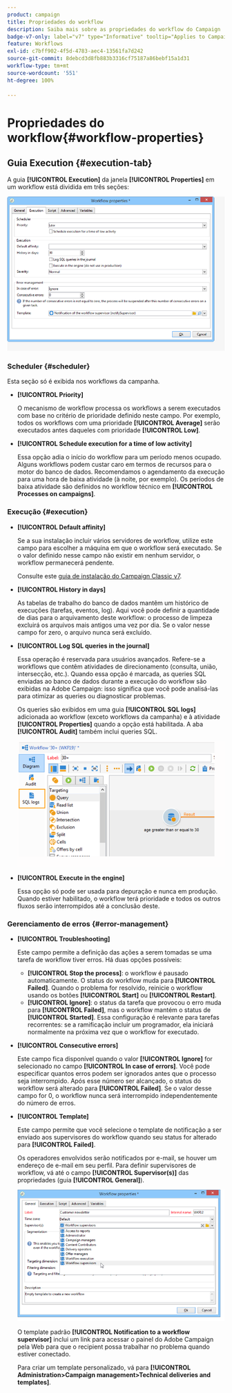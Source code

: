 ```yaml
---
product: campaign
title: Propriedades do workflow
description: Saiba mais sobre as propriedades do workflow do Campaign
badge-v7-only: label="v7" type="Informative" tooltip="Applies to Campaign Classic v7 only"
feature: Workflows
exl-id: c7bff902-4f5d-4783-aec4-13561fa7d242
source-git-commit: 8debcd3d8fb883b3316cf75187a86bebf15a1d31
workflow-type: tm+mt
source-wordcount: '551'
ht-degree: 100%

---
```


# Propriedades do workflow{#workflow-properties}



## Guia Execution {#execution-tab}

A guia **[!UICONTROL Execution]** da janela **[!UICONTROL Properties]** em um workflow está dividida em três seções:

![](assets/wf_execution_tab.png)

### Scheduler {#scheduler}

Esta seção só é exibida nos workflows da campanha.

* **[!UICONTROL Priority]**

   O mecanismo de workflow processa os workflows a serem executados com base no critério de prioridade definido neste campo. Por exemplo, todos os workflows com uma prioridade **[!UICONTROL Average]** serão executados antes daqueles com prioridade **[!UICONTROL Low]**.

* **[!UICONTROL Schedule execution for a time of low activity]**

   Essa opção adia o início do workflow para um período menos ocupado. Alguns workflows podem custar caro em termos de recursos para o motor do banco de dados. Recomendamos o agendamento da execução para uma hora de baixa atividade (à noite, por exemplo). Os períodos de baixa atividade são definidos no workflow técnico em **[!UICONTROL Processes on campaigns]**.

### Execução {#execution}

* **[!UICONTROL Default affinity]**

   Se a sua instalação incluir vários servidores de workflow, utilize este campo para escolher a máquina em que o workflow será executado. Se o valor definido nesse campo não existir em nenhum servidor, o workflow permanecerá pendente.

   Consulte este [guia de instalação do Campaign Classic v7](../../installation/using/configuring-campaign-server.md#high-availability-workflows-and-affinities).

* **[!UICONTROL History in days]**

   As tabelas de trabalho do banco de dados mantêm um histórico de execuções (tarefas, eventos, log). Aqui você pode definir a quantidade de dias para o arquivamento deste workflow: o processo de limpeza excluirá os arquivos mais antigos uma vez por dia. Se o valor nesse campo for zero, o arquivo nunca será excluído.

* **[!UICONTROL Log SQL queries in the journal]**

   Essa operação é reservada para usuários avançados. Refere-se a workflows que contêm atividades de direcionamento (consulta, união, intersecção, etc.). Quando essa opção é marcada, as queries SQL enviadas ao banco de dados durante a execução do workflow são exibidas na Adobe Campaign: isso significa que você pode analisá-las para otimizar as queries ou diagnosticar problemas.

   Os queries são exibidos em uma guia **[!UICONTROL SQL logs]** adicionada ao workflow (exceto workflows da campanha) e à atividade **[!UICONTROL Properties]** quando a opção está habilitada. A aba **[!UICONTROL Audit]** também inclui queries SQL.

   ![](assets/wf_tab_log_sql.png)

* **[!UICONTROL Execute in the engine]**

   Essa opção só pode ser usada para depuração e nunca em produção. Quando estiver habilitado, o workflow terá prioridade e todos os outros fluxos serão interrompidos até a conclusão deste.

### Gerenciamento de erros {#error-management}

* **[!UICONTROL Troubleshooting]**

   Este campo permite a definição das ações a serem tomadas se uma tarefa de workflow tiver erros. Há duas opções possíveis:

   * **[!UICONTROL Stop the process]**: o workflow é pausado automaticamente. O status do workflow muda para **[!UICONTROL Failed]**. Quando o problema for resolvido, reinicie o workflow usando os botões **[!UICONTROL Start]** ou **[!UICONTROL Restart]**.
   * **[!UICONTROL Ignore]**: o status da tarefa que provocou o erro muda para **[!UICONTROL Failed]**, mas o workflow mantém o status de **[!UICONTROL Started]**. Essa configuração é relevante para tarefas recorrentes: se a ramificação incluir um programador, ela iniciará normalmente na próxima vez que o workflow for executado.

* **[!UICONTROL Consecutive errors]**

   Este campo fica disponível quando o valor **[!UICONTROL Ignore]** for selecionado no campo **[!UICONTROL In case of errors]**. Você pode especificar quantos erros podem ser ignorados antes que o processo seja interrompido. Após esse número ser alcançado, o status do workflow será alterado para **[!UICONTROL Failed]**. Se o valor desse campo for 0, o workflow nunca será interrompido independentemente do número de erros.

* **[!UICONTROL Template]**

   Este campo permite que você selecione o template de notificação a ser enviado aos supervisores do workflow quando seu status for alterado para **[!UICONTROL Failed]**.

   Os operadores envolvidos serão notificados por e-mail, se houver um endereço de e-mail em seu perfil. Para definir supervisores de workflow, vá até o campo **[!UICONTROL Supervisor(s)]** das propriedades (guia **[!UICONTROL General]**).

   ![](assets/wf-properties_select-supervisors.png)

   O template padrão **[!UICONTROL Notification to a workflow supervisor]** inclui um link para acessar o painel do Adobe Campaign pela Web para que o recipient possa trabalhar no problema quando estiver conectado.

   Para criar um template personalizado, vá para **[!UICONTROL Administration>Campaign management>Technical deliveries and templates]**.
